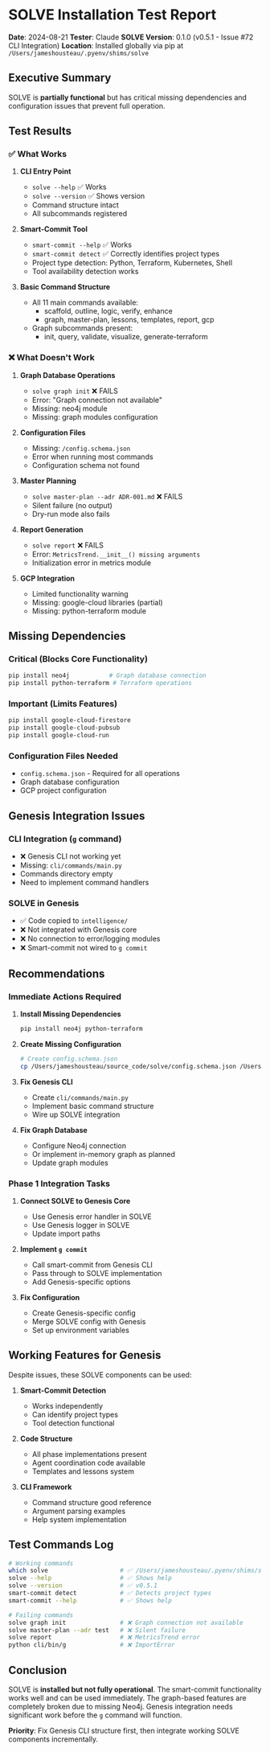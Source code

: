 # SOLVE Installation Test Report

**Date**: 2024-08-21
**Tester**: Claude
**SOLVE Version**: 0.1.0 (v0.5.1 - Issue #72 CLI Integration)
**Location**: Installed globally via pip at `/Users/jameshousteau/.pyenv/shims/solve`

## Executive Summary

SOLVE is **partially functional** but has critical missing dependencies and configuration issues that prevent full operation.

## Test Results

### ✅ What Works

1. **CLI Entry Point**
   - `solve --help` ✅ Works
   - `solve --version` ✅ Shows version
   - Command structure intact
   - All subcommands registered

2. **Smart-Commit Tool**
   - `smart-commit --help` ✅ Works
   - `smart-commit detect` ✅ Correctly identifies project types
   - Project type detection: Python, Terraform, Kubernetes, Shell
   - Tool availability detection works

3. **Basic Command Structure**
   - All 11 main commands available:
     - scaffold, outline, logic, verify, enhance
     - graph, master-plan, lessons, templates, report, gcp
   - Graph subcommands present:
     - init, query, validate, visualize, generate-terraform

### ❌ What Doesn't Work

1. **Graph Database Operations**
   - `solve graph init` ❌ FAILS
   - Error: "Graph connection not available"
   - Missing: neo4j module
   - Missing: graph modules configuration

2. **Configuration Files**
   - Missing: `/config.schema.json`
   - Error when running most commands
   - Configuration schema not found

3. **Master Planning**
   - `solve master-plan --adr ADR-001.md` ❌ FAILS
   - Silent failure (no output)
   - Dry-run mode also fails

4. **Report Generation**
   - `solve report` ❌ FAILS
   - Error: `MetricsTrend.__init__() missing arguments`
   - Initialization error in metrics module

5. **GCP Integration**
   - Limited functionality warning
   - Missing: google-cloud libraries (partial)
   - Missing: python-terraform module

## Missing Dependencies

### Critical (Blocks Core Functionality)
```bash
pip install neo4j           # Graph database connection
pip install python-terraform # Terraform operations
```

### Important (Limits Features)
```bash
pip install google-cloud-firestore
pip install google-cloud-pubsub
pip install google-cloud-run
```

### Configuration Files Needed
- `config.schema.json` - Required for all operations
- Graph database configuration
- GCP project configuration

## Genesis Integration Issues

### CLI Integration (`g` command)
- ❌ Genesis CLI not working yet
- Missing: `cli/commands/main.py`
- Commands directory empty
- Need to implement command handlers

### SOLVE in Genesis
- ✅ Code copied to `intelligence/`
- ❌ Not integrated with Genesis core
- ❌ No connection to error/logging modules
- ❌ Smart-commit not wired to `g commit`

## Recommendations

### Immediate Actions Required

1. **Install Missing Dependencies**
   ```bash
   pip install neo4j python-terraform
   ```

2. **Create Missing Configuration**
   ```bash
   # Create config.schema.json
   cp /Users/jameshousteau/source_code/solve/config.schema.json /Users/jameshousteau/source_code/genesis/
   ```

3. **Fix Genesis CLI**
   - Create `cli/commands/main.py`
   - Implement basic command structure
   - Wire up SOLVE integration

4. **Fix Graph Database**
   - Configure Neo4j connection
   - Or implement in-memory graph as planned
   - Update graph modules

### Phase 1 Integration Tasks

1. **Connect SOLVE to Genesis Core**
   - Use Genesis error handler in SOLVE
   - Use Genesis logger in SOLVE
   - Update import paths

2. **Implement `g commit`**
   - Call smart-commit from Genesis CLI
   - Pass through to SOLVE implementation
   - Add Genesis-specific options

3. **Fix Configuration**
   - Create Genesis-specific config
   - Merge SOLVE config with Genesis
   - Set up environment variables

## Working Features for Genesis

Despite issues, these SOLVE components can be used:

1. **Smart-Commit Detection**
   - Works independently
   - Can identify project types
   - Tool detection functional

2. **Code Structure**
   - All phase implementations present
   - Agent coordination code available
   - Templates and lessons system

3. **CLI Framework**
   - Command structure good reference
   - Argument parsing examples
   - Help system implementation

## Test Commands Log

```bash
# Working commands
which solve                    # ✅ /Users/jameshousteau/.pyenv/shims/solve
solve --help                   # ✅ Shows help
solve --version                # ✅ v0.5.1
smart-commit detect            # ✅ Detects project types
smart-commit --help            # ✅ Shows help

# Failing commands
solve graph init               # ❌ Graph connection not available
solve master-plan --adr test   # ❌ Silent failure
solve report                   # ❌ MetricsTrend error
python cli/bin/g               # ❌ ImportError
```

## Conclusion

SOLVE is **installed but not fully operational**. The smart-commit functionality works well and can be used immediately. The graph-based features are completely broken due to missing Neo4j. Genesis integration needs significant work before the `g` command will function.

**Priority**: Fix Genesis CLI structure first, then integrate working SOLVE components incrementally.

